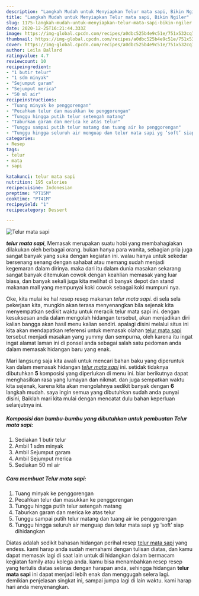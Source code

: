 ```yaml
---
description: "Langkah Mudah untuk Menyiapkan Telur mata sapi, Bikin Ngiler"
title: "Langkah Mudah untuk Menyiapkan Telur mata sapi, Bikin Ngiler"
slug: 1175-langkah-mudah-untuk-menyiapkan-telur-mata-sapi-bikin-ngiler
date: 2020-12-25T16:21:44.333Z
image: https://img-global.cpcdn.com/recipes/a0dbc525b4e9c51e/751x532cq70/telur-mata-sapi-foto-resep-utama.jpg
thumbnail: https://img-global.cpcdn.com/recipes/a0dbc525b4e9c51e/751x532cq70/telur-mata-sapi-foto-resep-utama.jpg
cover: https://img-global.cpcdn.com/recipes/a0dbc525b4e9c51e/751x532cq70/telur-mata-sapi-foto-resep-utama.jpg
author: Leila Ballard
ratingvalue: 4.7
reviewcount: 10
recipeingredient:
- "1 butir telur"
- "1 sdm minyak"
- "Sejumput garam"
- "Sejumput merica"
- "50 ml air"
recipeinstructions:
- "Tuang minyak ke penggorengan"
- "Pecahkan telur dan masukkan ke penggorengan"
- "Tunggu hingga putih telur setengah matang"
- "Taburkan garam dan merica ke atas telur"
- "Tunggu sampai putih telur matang dan tuang air ke penggorengan"
- "Tunggu hingga seluruh air menguap dan telur mata sapi yg ‘soft’ siap dihidangkan"
categories:
- Resep
tags:
- telur
- mata
- sapi

katakunci: telur mata sapi 
nutrition: 195 calories
recipecuisine: Indonesian
preptime: "PT15M"
cooktime: "PT41M"
recipeyield: "1"
recipecategory: Dessert

---
```



![Telur mata sapi](https://img-global.cpcdn.com/recipes/a0dbc525b4e9c51e/751x532cq70/telur-mata-sapi-foto-resep-utama.jpg)

<b><i>telur mata sapi</i></b>, Memasak merupakan suatu hobi yang membahagiakan dilakukan oleh berbagai orang. bukan hanya para wanita, sebagian pria juga sangat banyak yang suka dengan kegiatan ini. walau hanya untuk sekedar bersenang senang dengan sahabat atau memang sudah menjadi kegemaran dalam dirinya. maka dari itu dalam dunia masakan sekarang sangat banyak ditemukan cowok dengan keahlian memasak yang luar biasa, dan banyak sekali juga kita melihat di banyak depot dan stand makanan mall yang mempunyai koki cowok sebagai koki mumpuni nya.



Oke, kita mulai ke hal resep resep makanan <i>telur mata sapi</i>. di sela sela pekerjaan kita, mungkin akan terasa menyenangkan bila sejenak kita menyempatkan sedikit waktu untuk meracik telur mata sapi ini. dengan kesuksesan anda dalam mengolah hidangan tersebut, akan menjadikan diri kalian bangga akan hasil menu kalian sendiri. apalagi disini melalui situs ini kita akan mendapatkan referensi untuk memasak olahan <u>telur mata sapi</u> tersebut menjadi masakan yang yummy dan sempurna, oleh karena itu ingat ingat alamat laman ini di ponsel anda sebagai salah satu pedoman anda dalam memasak hidangan baru yang enak.


Mari langsung saja kita awali untuk mencari bahan baku yang diperuntuk kan dalam memasak hidangan <u><i>telur mata sapi</i></u> ini. setidak tidaknya dibutuhkan <b>5</b> komposisi yang diperlukan di menu ini. biar berikutnya dapat menghasilkan rasa yang lumayan dan nikmat. dan juga sempatkan waktu kita sejenak, karena kita akan mengolahnya sedikit banyak dengan <b>6</b> langkah mudah. saya ingin semua yang dibutuhkan sudah anda punyai disini, Baiklah mari kita mulai dengan mencatat dulu bahan keperluan selanjutnya ini.

<!--inarticleads1-->

##### Komposisi dan bumbu-bumbu yang dibutuhkan untuk pembuatan Telur mata sapi:

1. Sediakan 1 butir telur
1. Ambil 1 sdm minyak
1. Ambil Sejumput garam
1. Ambil Sejumput merica
1. Sediakan 50 ml air




<!--inarticleads2-->

##### Cara membuat Telur mata sapi:

1. Tuang minyak ke penggorengan
1. Pecahkan telur dan masukkan ke penggorengan
1. Tunggu hingga putih telur setengah matang
1. Taburkan garam dan merica ke atas telur
1. Tunggu sampai putih telur matang dan tuang air ke penggorengan
1. Tunggu hingga seluruh air menguap dan telur mata sapi yg ‘soft’ siap dihidangkan




Diatas adalah sedikit bahasan hidangan perihal resep <u>telur mata sapi</u> yang endess. kami harap anda sudah memahami dengan tulisan diatas, dan kamu dapat memasak lagi di saat lain untuk di hidangkan dalam bermacam kegiatan family atau kolega anda. kamu bisa menambahkan resep resep yang tertulis diatas selaras dengan harapan anda, sehingga hidangan <b>telur mata sapi</b> ini dapat menjadi lebih enak dan menggugah selera lagi. demikian penjelasan singkat ini, sampai jumpa lagi di lain waktu. kami harap hari anda menyenangkan.
